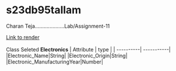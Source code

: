 # s23db95tallam

Charan Teja....................Lab/Assignment-11

[Link to render](https://s23db95tallam.onrender.com)
<br>
<br>
Class Seleted <b>Electronics</b>
| Attribute | type | 
| ----------| -----------|
|Electronic_Name|String|
|Electronic_Origin|String|
|Electronic_ManufacturingYear|Number|
<br>
